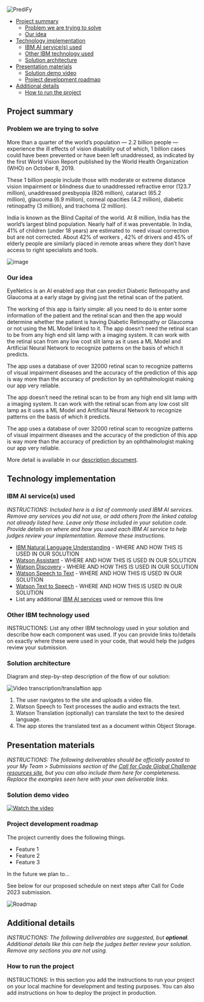 ![PrediFy](https://user-images.githubusercontent.com/97115854/223779164-c685e5a1-cdf5-4f14-8669-082b8aed5275.png)
- [Project summary](#project-summary)
  - [Problem we are trying to solve](#problem-we-are-trying-to-solve)
  - [Our idea](#our-idea)
- [Technology implementation](#technology-implementation)
  - [IBM AI service(s) used](#ibm-ai-services-used)
  - [Other IBM technology used](#other-ibm-technology-used)
  - [Solution architecture](#solution-architecture)
- [Presentation materials](#presentation-materials)
  - [Solution demo video](#solution-demo-video)
  - [Project development roadmap](#project-development-roadmap)
- [Additional details](#additional-details)
  - [How to run the project](#how-to-run-the-project)

## Project summary

### Problem we are trying to solve

More than a quarter of the world’s population — 2.2 billion people —  experience the ill effects of vision disability out of which, 1 billion cases could have been prevented or have been left unaddressed, as indicated by the first World Vision Report published by the World Health Organization (WHO) on October 8, 2019. 

These 1 billion people include those with moderate or extreme distance vision impairment or blindness due to unaddressed refractive error (123.7 million), unaddressed presbyopia (826 million), cataract (65.2 million), glaucoma (6.9 million), corneal opacities (4.2 million), diabetic retinopathy (3 million), and trachoma (2 million).

India is known as the Blind Capital of the world. At 8 million, India has the world’s largest blind population. Nearly half of it was preventable. In India, 41% of children (under 18 years) are estimated to  need visual correction but are not corrected. About 42% of workers , 42% of drivers and 45% of elderly people are similarly placed in remote areas where they don’t have access to right specialists and tools.

![image](https://user-images.githubusercontent.com/97115854/223784905-5e38cca1-7c31-4560-97d2-d782a076d83a.png)

### Our idea

EyeNetics is an AI enabled app that can predict Diabetic Retinopathy and Glaucoma at a early stage by giving just the retinal scan of the patient. 

The working of this app is fairly simple: all you need to do is enter some information of the patient and the retinal scan and then the app would determine whether the patient is having Diabetic Retinopathy or Glaucoma or not using the ML Model linked to it. The app doesn’t need the retinal scan to be from any high end slit lamp with a imaging system. It can work with the retinal scan from any low cost slit lamp as it uses a ML Model and Artificial Neural Network to recognize patterns on the basis of which it predicts.

The app uses a database of over 32000 retinal scan to recognize patterns of visual impairment diseases and the accuracy of the prediction of this app is way more than the accuracy of prediction by an ophthalmologist making our app very reliable.

The app doesn’t need the retinal scan to be from any high end slit lamp with a imaging system. It can work with the retinal scan from any low cost slit lamp as it uses a ML Model and Artificial Neural Network to recognize patterns on the basis of which it predicts.

The app uses a database of over 32000 retinal scan to recognize patterns of visual impairment diseases and the accuracy of the prediction of this app is way more than the accuracy of prediction by an ophthalmologist making our app very reliable.


More detail is available in our [description document](./docs/DESCRIPTION.md).

## Technology implementation

### IBM AI service(s) used

_INSTRUCTIONS: Included here is a list of commonly used IBM AI services. Remove any services you did not use, or add others from the linked catalog not already listed here. Leave only those included in your solution code. Provide details on where and how you used each IBM AI service to help judges review your implementation. Remove these instructions._

- [IBM Natural Language Understanding](https://cloud.ibm.com/catalog/services/natural-language-understanding) - WHERE AND HOW THIS IS USED IN OUR SOLUTION
- [Watson Assistant](https://cloud.ibm.com/catalog/services/watson-assistant) - WHERE AND HOW THIS IS USED IN OUR SOLUTION
- [Watson Discovery](https://cloud.ibm.com/catalog/services/watson-discovery) - WHERE AND HOW THIS IS USED IN OUR SOLUTION
- [Watson Speech to Text](https://cloud.ibm.com/catalog/services/speech-to-text) - WHERE AND HOW THIS IS USED IN OUR SOLUTION
- [Watson Text to Speech](https://cloud.ibm.com/catalog/services/text-to-speech) - WHERE AND HOW THIS IS USED IN OUR SOLUTION
- List any additional [IBM AI services](https://cloud.ibm.com/catalog?category=ai#services) used or remove this line

### Other IBM technology used

INSTRUCTIONS: List any other IBM technology used in your solution and describe how each component was used. If you can provide links to/details on exactly where these were used in your code, that would help the judges review your submission.

### Solution architecture

Diagram and step-by-step description of the flow of our solution:

![Video transcription/translaftion app](https://developer.ibm.com/developer/tutorials/cfc-starter-kit-speech-to-text-app-example/images/cfc-covid19-remote-education-diagram-2.png)

1. The user navigates to the site and uploads a video file.
2. Watson Speech to Text processes the audio and extracts the text.
3. Watson Translation (optionally) can translate the text to the desired language.
4. The app stores the translated text as a document within Object Storage.

## Presentation materials

_INSTRUCTIONS: The following deliverables should be officially posted to your My Team > Submissions section of the [Call for Code Global Challenge resources site](https://cfc-prod.skillsnetwork.site/), but you can also include them here for completeness. Replace the examples seen here with your own deliverable links._

### Solution demo video

[![Watch the video](https://raw.githubusercontent.com/Liquid-Prep/Liquid-Prep/main/images/readme/IBM-interview-video-image.png)](https://youtu.be/vOgCOoy_Bx0)

### Project development roadmap

The project currently does the following things.

- Feature 1
- Feature 2
- Feature 3

In the future we plan to...

See below for our proposed schedule on next steps after Call for Code 2023 submission.

![Roadmap](./images/roadmap.jpg)

## Additional details

_INSTRUCTIONS: The following deliverables are suggested, but **optional**. Additional details like this can help the judges better review your solution. Remove any sections you are not using._

### How to run the project

INSTRUCTIONS: In this section you add the instructions to run your project on your local machine for development and testing purposes. You can also add instructions on how to deploy the project in production.

